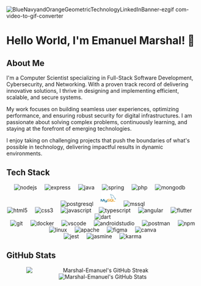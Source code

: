 ![BlueNavyandOrangeGeometricTechnologyLinkedInBanner-ezgif com-video-to-gif-converter](https://github.com/user-attachments/assets/29d74c09-5359-435c-b679-a96dd8fdb990)

# Hello World, I'm Emanuel Marshal! 👋

## About Me

I'm a Computer Scientist specializing in Full-Stack Software Development, Cybersecurity, and Networking. With a proven track record of delivering innovative solutions, I thrive in designing and implementing efficient, scalable, and secure systems.  

My work focuses on building seamless user experiences, optimizing performance, and ensuring robust security for digital infrastructures. I am passionate about solving complex problems, continuously learning, and staying at the forefront of emerging technologies.  

I enjoy taking on challenging projects that push the boundaries of what's possible in technology, delivering impactful results in dynamic environments.

## Tech Stack

<div align="center">
  <!-- Backend & Databases (9 items) -->
  <div>
    <img src="https://cdn.jsdelivr.net/gh/devicons/devicon/icons/nodejs/nodejs-original.svg" height="40" alt="nodejs" />
    <img width="12" />
    <img src="https://cdn.jsdelivr.net/gh/devicons/devicon/icons/express/express-original.svg" height="40" alt="express" />
    <img width="12" />
    <img src="https://cdn.jsdelivr.net/gh/devicons/devicon/icons/java/java-original.svg" height="40" alt="java" />
    <img width="12" />
    <img src="https://cdn.jsdelivr.net/gh/devicons/devicon/icons/spring/spring-original.svg" height="40" alt="spring" />
    <img width="12" />
    <img src="https://cdn.jsdelivr.net/gh/devicons/devicon/icons/php/php-original.svg" height="40" alt="php" />
    <img width="12" />
    <img src="https://cdn.jsdelivr.net/gh/devicons/devicon/icons/mongodb/mongodb-original.svg" height="40" alt="mongodb" />
    <img width="12" />
    <img src="https://cdn.jsdelivr.net/gh/devicons/devicon/icons/postgresql/postgresql-original.svg" height="40" alt="postgresql" />
    <img width="12" />
    <img src="https://raw.githubusercontent.com/devicons/devicon/master/icons/mysql/mysql-original-wordmark.svg" height="40" alt="mysql" />
    <img width="12" />
    <img src="https://www.svgrepo.com/show/303229/microsoft-sql-server-logo.svg" height="40" alt="mssql" />
  </div>

  <!-- Frontend & UI (7 items) -->
  <div>
    <img src="https://cdn.jsdelivr.net/gh/devicons/devicon/icons/html5/html5-original.svg" height="40" alt="html5" />
    <img width="12" />
    <img src="https://cdn.jsdelivr.net/gh/devicons/devicon/icons/css3/css3-original.svg" height="40" alt="css3" />
    <img width="12" />
    <img src="https://cdn.jsdelivr.net/gh/devicons/devicon/icons/javascript/javascript-original.svg" height="40" alt="javascript" />
    <img width="12" />
    <img src="https://cdn.jsdelivr.net/gh/devicons/devicon/icons/typescript/typescript-original.svg" height="40" alt="typescript" />
    <img width="12" />
    <img src="https://cdn.jsdelivr.net/gh/devicons/devicon/icons/angularjs/angularjs-original.svg" height="40" alt="angular" />
    <img width="12" />
    <img src="https://cdn.jsdelivr.net/gh/devicons/devicon/icons/flutter/flutter-original.svg" height="40" alt="flutter" />
    <img width="12" />
    <img src="https://cdn.jsdelivr.net/gh/devicons/devicon/icons/dart/dart-original.svg" height="40" alt="dart" />
  </div>

  <!-- Development Tools & DevOps (6 items) -->
  <div>
    <img src="https://cdn.jsdelivr.net/gh/devicons/devicon/icons/git/git-original.svg" height="40" alt="git" />
    <img width="12" />
    <img src="https://cdn.jsdelivr.net/gh/devicons/devicon/icons/docker/docker-original.svg" height="40" alt="docker" />
    <img width="12" />
    <img src="https://cdn.jsdelivr.net/gh/devicons/devicon/icons/vscode/vscode-original.svg" height="40" alt="vscode" />
    <img width="12" />
    <img src="https://cdn.jsdelivr.net/gh/devicons/devicon/icons/androidstudio/androidstudio-original.svg" height="40" alt="androidstudio" />
    <img width="12" />
    <img src="https://www.vectorlogo.zone/logos/getpostman/getpostman-icon.svg" height="40" alt="postman" />
    <img width="12" />
    <img src="https://cdn.jsdelivr.net/gh/devicons/devicon/icons/npm/npm-original-wordmark.svg" height="40" alt="npm" />
  </div>

  <!-- Platform & Design Tools (4 items) -->
  <div>
    <img src="https://cdn.jsdelivr.net/gh/devicons/devicon/icons/linux/linux-original.svg" height="40" alt="linux" />
    <img width="12" />
    <img src="https://cdn.jsdelivr.net/gh/devicons/devicon/icons/apache/apache-original.svg" height="40" alt="apache" />
    <img width="12" />
    <img src="https://cdn.jsdelivr.net/gh/devicons/devicon/icons/figma/figma-original.svg" height="40" alt="figma" />
    <img width="12" />
    <img src="https://cdn.jsdelivr.net/gh/devicons/devicon/icons/canva/canva-original.svg" height="40" alt="canva" />
  </div>

  <!-- Testing & Quality Assurance (3 items) -->
  <div>
    <img src="https://cdn.jsdelivr.net/gh/devicons/devicon/icons/jest/jest-plain.svg" height="40" alt="jest" />
    <img width="12" />
    <img src="https://cdn.jsdelivr.net/gh/devicons/devicon/icons/jasmine/jasmine-original.svg" height="40" alt="jasmine" />
    <img width="12" />
    <img src="https://cdn.jsdelivr.net/gh/devicons/devicon/icons/karma/karma-original.svg" height="40" alt="karma" />
  </div>
</div>

## GitHub Stats

<div align="center">
  <div style="display: flex; justify-content: center; gap: 10px;">
       <img width="400" src="https://github-readme-streak-stats.herokuapp.com/?user=Marshal-Emanuel&theme=prussian&hide_border=true" alt="Marshal-Emanuel's GitHub Streak" />
  </div>
  
  <img width="400" src="https://github-readme-stats.vercel.app/api?username=Marshal-Emanuel&theme=prussian&show_icons=true&hide_border=true&count_private=true" alt="Marshal-Emanuel's GitHub Stats" />
</div>
